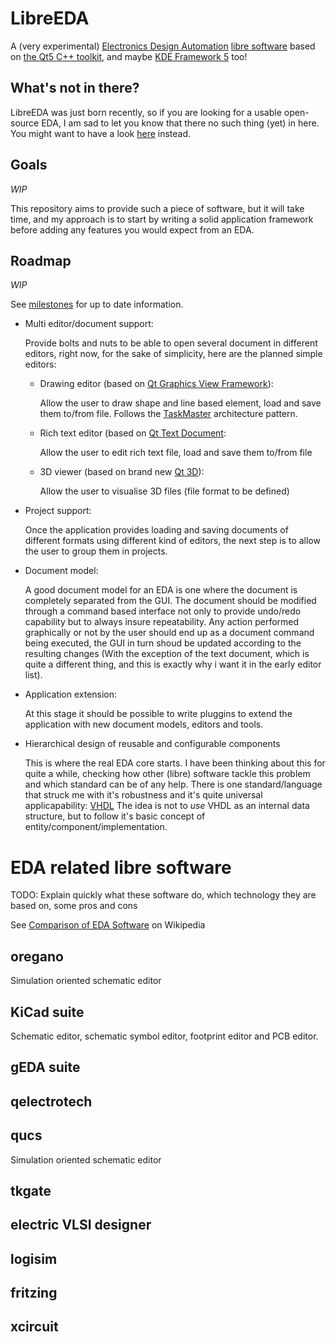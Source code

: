 # LibreEDA
A (very experimental) [Electronics Design Automation](http://en.wikipedia.org/wiki/Electronic_design_automation)
[libre software](http://en.wikipedia.org/wiki/Free_software) based on
[the Qt5 C++ toolkit](http://www.qt.io), and maybe [KDE Framework 5](http://en.wikipedia.org/wiki/KDE_Frameworks_5) too!

## What's not in there?

LibreEDA was just born recently, so if you are looking for a usable open-source EDA, I am sad to let you know that
there no such thing (yet) in here. You might want to have a look
[here](http://www.gpleda.org) instead.

## Goals

*WIP*

This repository aims to provide such a piece of software, but it will take time,
and my approach is to start by writing a solid application framework before
adding any features you would expect from an EDA.


## Roadmap

*WIP*

See [milestones](https://github.com/chgans/LibreEDA/milestones) for up to date information.

* Multi editor/document support:

  Provide bolts and nuts to be able to open several document in different editors,
  right now, for the sake of simplicity, here are the planned simple editors:

  * Drawing editor (based on [Qt Graphics View Framework](http://doc-snapshots.qt.io/qt5-dev/graphicsview.html)):

    Allow the user to draw shape and line based element, load and save them to/from file.
    Follows the [TaskMaster](http://www.objectmentor.com/resources/articles/taskmast.pdf)
    architecture pattern.

  * Rich text editor (based on [Qt Text Document](http://doc-snapshots.qt.io/qt5-dev/qtextdocument.html):

    Allow the user to edit rich text file, load and save them to/from file

  * 3D viewer (based on brand new [Qt 3D](http://doc-snapshots.qt.io/qt5-dev/qt3drender-index.html)):

    Allow the user to visualise 3D files (file format to be defined)

* Project support:

  Once the application provides loading and saving documents of different formats using different
  kind of editors, the next step is to allow the user to group them in projects.

* Document model:

  A good document model for an EDA is one where the document is completely separated from the GUI.
  The document should be modified through a command based interface not only to provide undo/redo
  capability but to always insure repeatability. Any action performed graphically or not by the
  user should end up as a document command being executed, the GUI in turn shoud be updated
  according to the resulting changes (With the exception of the text document, which is
  quite a different thing, and this is exactly why i want it in the early editor list).

* Application extension:

  At this stage it should be possible to write pluggins to extend the application with new document models, editors and tools.

* Hierarchical design of reusable and configurable components

  This is where the real EDA core starts. I have been thinking about this for
  quite a while, checking how other (libre) software tackle this problem and
  which standard can be of any help. There is one standard/language that struck
  me with it's robustness and it's quite universal applicapability: [VHDL](en.wikipedia.org/wiki/VHDL)
  The idea is not to *use* VHDL as an internal data structure, but to follow it's basic concept of
  entity/component/implementation.


# EDA related libre software

TODO: Explain quickly what these software do, which technology they are based on, some pros and cons

See [Comparison of EDA Software](http://en.wikipedia.org/wiki/Comparison_of_EDA_Software)  on Wikipedia


## oregano

Simulation oriented schematic editor

## KiCad suite

Schematic editor, schematic symbol editor, footprint editor and PCB editor.

## gEDA suite

## qelectrotech

## qucs

Simulation oriented schematic editor

## tkgate

## electric VLSI designer

## logisim

## fritzing

## xcircuit
